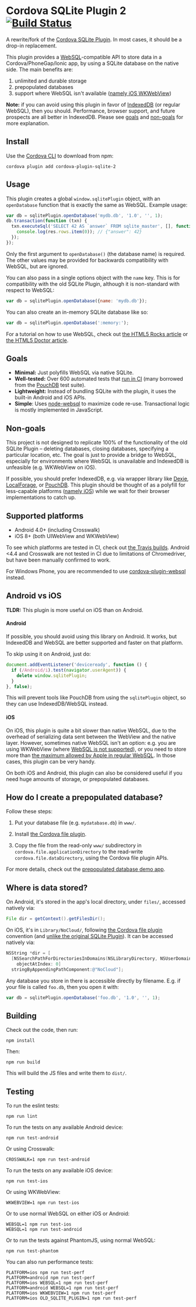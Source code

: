 Cordova SQLite Plugin 2 [![Build Status](https://travis-ci.org/nolanlawson/cordova-plugin-sqlite-2.svg?branch=master)](https://travis-ci.org/nolanlawson/cordova-plugin-sqlite-2)
=====

A rewrite/fork of the [Cordova SQLite Plugin](https://github.com/litehelpers/Cordova-sqlite-storage). In most cases, it should be a drop-in replacement.

This plugin provides a [WebSQL](http://www.w3.org/TR/webdatabase/)-compatible API to store data
in a Cordova/PhoneGap/Ionic app, by using a SQLite database on the native side. The main
benefits are:

1. unlimited and durable storage
2. prepopulated databases
3. support where WebSQL isn't available ([namely iOS WKWebView](https://bugs.webkit.org/show_bug.cgi?id=137760))

**Note:** if you can avoid using this plugin in favor of [IndexedDB](http://w3c.github.io/IndexedDB/) (or regular WebSQL), then you should.
Performance, browser support, and future prospects are all better in IndexedDB. Please see [goals](#goals) and [non-goals](#non-goals) for more explanation.

Install
----

Use the [Cordova CLI](https://www.npmjs.com/package/cordova) to download from npm:

    cordova plugin add cordova-plugin-sqlite-2

Usage
----

This plugin creates a global `window.sqlitePlugin` object, with an `openDatabase` function
that is exactly the same as WebSQL. Example usage:

```js
var db = sqlitePlugin.openDatabase('mydb.db', '1.0', '', 1);
db.transaction(function (txn) {
  txn.executeSql('SELECT 42 AS `answer` FROM sqlite_master', [], function (tx, res) {
    console.log(res.rows.item(0)); // {"answer": 42}
  });
});
```

Only the first argument to `openDatabase()` (the database name) is required.
The other values may be provided for backwards compatibility with WebSQL, but are ignored.

You can also pass in a single options object with the `name` key. This is for compatibility
with the old SQLite Plugin, although it is non-standard with respect to WebSQL:

```js
var db = sqlitePlugin.openDatabase({name: 'mydb.db'});
```

You can also create an in-memory SQLite database like so:

```js
var db = sqlitePlugin.openDatabase(':memory:');
```

For a tutorial on how to use WebSQL, check out [the HTML5 Rocks article](http://www.html5rocks.com/en/tutorials/webdatabase/todo/) or [the HTML5 Doctor article](http://html5doctor.com/introducing-web-sql-databases/).

Goals
---

- **Minimal:** Just polyfills WebSQL via native SQLite.
- **Well-tested:** Over 600 automated tests that [run in CI](https://travis-ci.org/nolanlawson/cordova-plugin-sqlite-2/builds) (many borrowed from the [PouchDB](http://pouchdb.com/) test suite).
- **Lightweight:** Instead of bundling SQLite with the plugin, it uses the built-in Android and iOS APIs.
- **Simple**: Uses [node-websql](https://github.com/nolanlawson/node-websql) to maximize code re-use. Transactional logic is mostly implemented in JavaScript.

Non-goals
----

This project is not designed to replicate 100% of the functionality of the old SQLite Plugin – deleting databases, closing databases, specifying a particular location, etc. The goal is just to provide a bridge to WebSQL, especially for environments where WebSQL is unavailable and IndexedDB is unfeasible (e.g. WKWebView on iOS).

If possible, you should prefer IndexedDB, e.g. via wrapper library like [Dexie](http://dexie.org/), [LocalForage](http://mozilla.github.io/localForage/), or [PouchDB](http://pouchdb.com/). This plugin should be thought of as a polyfill for less-capable platforms ([namely iOS](http://www.raymondcamden.com/2014/09/25/IndexedDB-on-iOS-8-Broken-Bad/)) while we wait for their browser implementations to catch up.

Supported platforms
---

- Android 4.0+ (including Crosswalk)
- iOS 8+ (both UIWebView and WKWebView)

To see which platforms are tested in CI, check out [the Travis builds](https://travis-ci.org/nolanlawson/cordova-plugin-sqlite-2/builds).
Android <4.4 and Crosswalk are not tested in CI due to limitations of Chromedriver, but have been manually confirmed to work.

For Windows Phone, you are recommended to use [cordova-plugin-websql](https://github.com/MSOpenTech/cordova-plugin-websql) instead.

Android vs iOS
----

**TLDR:** This plugin is more useful on iOS than on Android.

#### Android

If possible, you should avoid using this library on Android.
It works, but IndexedDB and WebSQL are better supported and faster on that platform.

To skip using it on Android, just do:

```js
document.addEventListener('deviceready', function () {
  if (/Android/i).test(navigator.userAgent)) {
    delete window.sqlitePlugin;
  }
}, false);
```

This will prevent tools like PouchDB from using the `sqlitePlugin` object, so they
can use IndexedDB/WebSQL instead.

#### iOS

On iOS, this plugin is quite a bit slower than native WebSQL, due to the overhead of serializing data sent between the WebView and the native layer. However, sometimes native WebSQL isn't an option: e.g. you are using WKWebView (where [WebSQL is not supported](https://bugs.webkit.org/show_bug.cgi?id=137760)), or you need to store more than [the maximum allowed by Apple in regular WebSQL](https://pouchdb.com/errors.html#not_enough_space). In those cases, this plugin can be very handy.

On both iOS and Android, this plugin can also be considered useful if you need huge
amounts of storage, or prepopulated databases.

How do I create a prepopulated database?
-----

Follow these steps:

1. Put your database file (e.g. `mydatabase.db`) in `www/`.

2. Install [the Cordova file plugin](https://github.com/apache/cordova-plugin-file).

3. Copy the file from the read-only `www/` subdirectory in `cordova.file.applicationDirectory`
to the read-write `cordova.file.dataDirectory`, using the Cordova file plugin APIs.

For more details, check out the [prepopulated database demo app](https://github.com/nolanlawson/cordova-prepopulated-database-demo).

Where is data stored?
----

On Android, it's stored in the app's local directory, under `files/`, accessed natively
via:

```java
File dir = getContext().getFilesDir();
```

On iOS, it's in `Library/NoCloud/`, following [the Cordova file plugin](https://github.com/apache/cordova-plugin-file) 
convention (and [unlike the original SQLite Plugin](https://github.com/litehelpers/Cordova-sqlite-storage/issues/430)).
It can be accessed natively via:

```objective-c
NSString *dir = [
  [NSSearchPathForDirectoriesInDomains(NSLibraryDirectory, NSUserDomainMask, YES)
    objectAtIndex: 0]
  stringByAppendingPathComponent:@"NoCloud"];
```

Any database you store in there is accessible directly by filename.
E.g. if your file is called `foo.db`, then you open it with:

```js
var db = sqlitePlugin.openDatabase('foo.db', '1.0', '', 1);
```

Building
---

Check out the code, then run:

    npm install

Then:

    npm run build

This will build the JS files and write them to `dist/`.

Testing
----

To run the eslint tests:

    npm run lint

To run the tests on any available Android device:

    npm run test-android

Or using Crosswalk:

    CROSSWALK=1 npm run test-android

To run the tests on any available iOS device:

    npm run test-ios

Or using WKWebView:

    WKWEBVIEW=1 npm run test-ios

Or to use normal WebSQL on either iOS or Android:

    WEBSQL=1 npm run test-ios
    WEBSQL=1 npm run test-android

Or to run the tests against PhantomJS, using normal WebSQL:

    npm run test-phantom

You can also run performance tests:

    PLATFORM=ios npm run test-perf
    PLATFORM=android npm run test-perf
    PLATFORM=ios WEBSQL=1 npm run test-perf
    PLATFORM=android WEBSQL=1 npm run test-perf
    PLATFORM=ios WKWEBVIEW=1 npm run test-perf
    PLATFORM=ios OLD_SQLITE_PLUGIN=1 npm run test-perf
